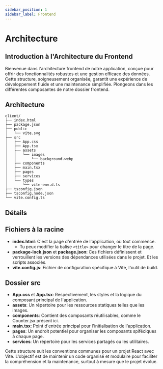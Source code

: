 ```yaml
---
sidebar_position: 1
sidebar_label: Frontend
---
```


# Architecture

## Introduction à l'Architecture du Frontend

Bienvenue dans l'architecture frontend de notre application, conçue pour offrir des fonctionnalités robustes et une
gestion efficace des données. Cette structure, soigneusement organisée, garantit une expérience de développement fluide
et une maintenance simplifiée. Plongeons dans les différentes composantes de notre dossier frontend.

## Architecture

```textmate title="client/"
client/
├── index.html
├── package.json
├── public
│   └── vite.svg
├── src
│   ├── App.css
│   ├── App.tsx
│   ├── assets
│   │   └── images
│   │       └── background.webp
│   ├── components
│   ├── main.tsx
│   ├── pages
│   ├── services
│   └── types
│       └── vite-env.d.ts
├── tsconfig.json
├── tsconfig.node.json
└── vite.config.ts
```

## Détails

## Fichiers à la racine

-   **index.html**: C'est la page d'entrée de l'application, où tout commence.
    -   Tu peux modifier la balise `<title>` pour changer le titre de la page.
-   **package-lock.json** et **package.json**: Ces fichiers définissent et verrouillent les versions des dépendances utilisées dans le projet. Et les scripts associés.
-   **vite.config.js**: Fichier de configuration spécifique à Vite, l'outil de build.

## Dossier src

-   **App.css** et **App.tsx**: Respectivement, les styles et la logique du composant principal de l'application.
-   **assets**: Un répertoire pour les ressources statiques telles que les images.
-   **components**: Contient des composants réutilisables, comme le Counter.jsx présent ici.
-   **main.tsx**: Point d'entrée principal pour l'initialisation de l'application.
-   **pages**: Un endroit potentiel pour organiser les composants spiféciques à chaque page.
-   **services**: Un répertoire pour les services partagés ou les utilitaires.

Cette structure suit les conventions communes pour un projet React avec Vite. L'objectif est de maintenir un code organisé et modulaire pour faciliter la compréhension et la maintenance, surtout à mesure que le projet évolue.
